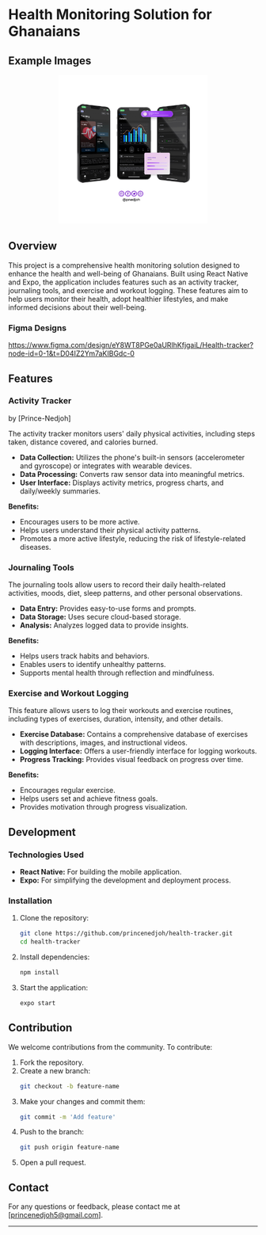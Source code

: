 # Health Monitoring Solution for Ghanaians

## Example Images

<p align="center">
  <img src="assets/readme/health-tracker-app.png" alt="health tracker app" width="300"/>
</p>


## Overview

This project is a comprehensive health monitoring solution designed to enhance the health and well-being of Ghanaians. Built using React Native and Expo, the application includes features such as an activity tracker, journaling tools, and exercise and workout logging. These features aim to help users monitor their health, adopt healthier lifestyles, and make informed decisions about their well-being.

### Figma Designs
https://www.figma.com/design/eY8WT8PGe0aURlhKfjgaiL/Health-tracker?node-id=0-1&t=D04IZ2Ym7aKIBGdc-0

## Features

### Activity Tracker 
by [Prince-Nedjoh]

The activity tracker monitors users' daily physical activities, including steps taken, distance covered, and calories burned. 

- **Data Collection:** Utilizes the phone's built-in sensors (accelerometer and gyroscope) or integrates with wearable devices.
- **Data Processing:** Converts raw sensor data into meaningful metrics.
- **User Interface:** Displays activity metrics, progress charts, and daily/weekly summaries.

**Benefits:**
- Encourages users to be more active.
- Helps users understand their physical activity patterns.
- Promotes a more active lifestyle, reducing the risk of lifestyle-related diseases.

### Journaling Tools

The journaling tools allow users to record their daily health-related activities, moods, diet, sleep patterns, and other personal observations.

- **Data Entry:** Provides easy-to-use forms and prompts.
- **Data Storage:** Uses secure cloud-based storage.
- **Analysis:** Analyzes logged data to provide insights.

**Benefits:**
- Helps users track habits and behaviors.
- Enables users to identify unhealthy patterns.
- Supports mental health through reflection and mindfulness.

### Exercise and Workout Logging

This feature allows users to log their workouts and exercise routines, including types of exercises, duration, intensity, and other details.

- **Exercise Database:** Contains a comprehensive database of exercises with descriptions, images, and instructional videos.
- **Logging Interface:** Offers a user-friendly interface for logging workouts.
- **Progress Tracking:** Provides visual feedback on progress over time.

**Benefits:**
- Encourages regular exercise.
- Helps users set and achieve fitness goals.
- Provides motivation through progress visualization.

## Development

### Technologies Used

- **React Native:** For building the mobile application.
- **Expo:** For simplifying the development and deployment process.

### Installation

1. Clone the repository:
    ```bash
    git clone https://github.com/princenedjoh/health-tracker.git
    cd health-tracker
    ```

2. Install dependencies:
    ```bash
    npm install
    ```

3. Start the application:
    ```bash
    expo start
    ```

## Contribution

We welcome contributions from the community. To contribute:

1. Fork the repository.
2. Create a new branch:
    ```bash
    git checkout -b feature-name
    ```
3. Make your changes and commit them:
    ```bash
    git commit -m 'Add feature'
    ```
4. Push to the branch:
    ```bash
    git push origin feature-name
    ```
5. Open a pull request.


## Contact

For any questions or feedback, please contact me at [princenedjoh5@gmail.com].

---